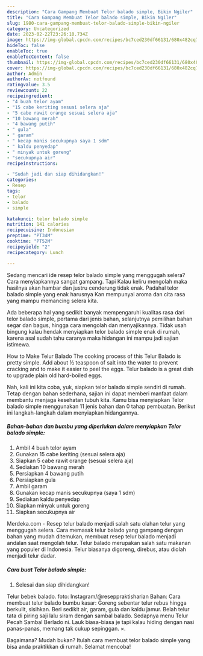 ```yaml
---
description: "Cara Gampang Membuat Telor balado simple, Bikin Ngiler"
title: "Cara Gampang Membuat Telor balado simple, Bikin Ngiler"
slug: 1980-cara-gampang-membuat-telor-balado-simple-bikin-ngiler
category: Uncategorized
date: 2023-02-22T23:26:10.734Z
image: https://img-global.cpcdn.com/recipes/bc7ced230df66131/680x482cq70/telor-balado-simple-foto-resep-utama.jpg
hideToc: false
enableToc: true
enableTocContent: false
thumbnail: https://img-global.cpcdn.com/recipes/bc7ced230df66131/680x482cq70/telor-balado-simple-foto-resep-utama.jpg
cover: https://img-global.cpcdn.com/recipes/bc7ced230df66131/680x482cq70/telor-balado-simple-foto-resep-utama.jpg
author: Admin
authorAv: notfound
ratingvalue: 3.5
reviewcount: 22
recipeingredient:
- "4 buah telor ayam"
- "15 cabe keriting sesuai selera aja"
- "5 cabe rawit orange sesuai selera aja"
- "10 bawang merah"
- "4 bawang putih"
- " gula"
- " garam"
- " kecap manis secukupnya saya 1 sdm"
- " kaldu penyedap"
- " minyak untuk goreng"
- "secukupnya air"
recipeinstructions:

- "Sudah jadi dan siap dihidangkan!"
categories:
- Resep
tags:
- telor
- balado
- simple

katakunci: telor balado simple 
nutrition: 141 calories
recipecuisine: Indonesian
preptime: "PT34M"
cooktime: "PT52M"
recipeyield: "2"
recipecategory: Lunch

---
```



Sedang mencari ide resep telor balado simple yang menggugah selera? Cara menyiapkannya sangat gampang. Tapi Kalau keliru mengolah maka hasilnya akan hambar dan justru cenderung tidak enak. Padahal telor balado simple yang enak harusnya Kan mempunyai aroma dan cita rasa yang mampu memancing selera kita.


Ada beberapa hal yang sedikit banyak mempengaruhi kualitas rasa dari telor balado simple, pertama dari jenis bahan, selanjutnya pemilihan bahan segar dan bagus, hingga cara mengolah dan menyajikannya. Tidak usah bingung kalau hendak menyiapkan telor balado simple enak di rumah, karena asal sudah tahu caranya maka hidangan ini mampu jadi sajian istimewa.

How to Make Telur Balado The cooking process of this Telur Balado is pretty simple. Add about ½ teaspoon of salt into the water to prevent cracking and to make it easier to peel the eggs. Telur balado is a great dish to upgrade plain old hard-boiled eggs.


Nah, kali ini kita coba, yuk, siapkan telor balado simple sendiri di rumah. Tetap dengan bahan sederhana, sajian ini dapat memberi manfaat dalam membantu menjaga kesehatan tubuh kita. Kamu bisa menyiapkan Telor balado simple menggunakan 11 jenis bahan dan 0 tahap pembuatan. Berikut ini langkah-langkah dalam menyiapkan hidangannya.

<!--inarticleads1-->

##### Bahan-bahan dan bumbu yang diperlukan dalam menyiapkan Telor balado simple:

1. Ambil 4 buah telor ayam
1. Gunakan 15 cabe keriting (sesuai selera aja)
1. Siapkan 5 cabe rawit orange (sesuai selera aja)
1. Sediakan 10 bawang merah
1. Persiapkan 4 bawang putih
1. Persiapkan  gula
1. Ambil  garam
1. Gunakan  kecap manis secukupnya (saya 1 sdm)
1. Sediakan  kaldu penyedap
1. Siapkan  minyak untuk goreng
1. Siapkan secukupnya air


Merdeka.com - Resep telur balado menjadi salah satu olahan telur yang menggugah selera. Cara memasak telur balado yang gampang dengan bahan yang mudah ditemukan, membuat resep telur balado menjadi andalan saat mengolah telur. Telur balado merupakan salah satu makanan yang populer di Indonesia. Telur biasanya digoreng, direbus, atau diolah menjadi telur dadar. 

<!--inarticleads2-->

##### Cara buat Telor balado simple:


1. Selesai dan siap dihidangkan!

Telur bebek balado. foto: Instagram/@reseppraktisharian Bahan: Cara membuat telur balado bumbu kasar: Goreng sebentar telur rebus hingga berkulit, sisihkan. Beri sedikit air, garam, gula dan kaldu jamur. Belah telur tata di piring saji lalu siram dengan sambal balado. Sedapnya menu Telur Pecah Sambal Berlado ni. Lauk biasa-biasa je tapi kalau hiding dengan nasi panas-panas, memang tak cukup sepinggan. ×. 

Bagaimana? Mudah bukan? Itulah cara membuat telor balado simple yang bisa anda praktikkan di rumah. Selamat mencoba!
